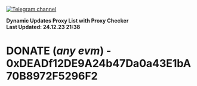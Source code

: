 [![Telegram channel](https://img.shields.io/endpoint?url=https://runkit.io/damiankrawczyk/telegram-badge/branches/master?url=https://t.me/n4z4v0d)](https://t.me/n4z4v0d) 

**Dynamic Updates Proxy List with Proxy Checker**  
**Last Updated: 24.12.23 21:38**

# DONATE (_any evm_) - 0xDEADf12DE9A24b47Da0a43E1bA70B8972F5296F2
